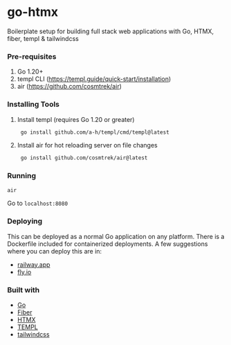 # go-htmx

Boilerplate setup for building full stack web applications with Go, HTMX, fiber, templ & tailwindcss

### Pre-requisites

1. Go 1.20+
2. templ CLI (https://templ.guide/quick-start/installation)
3. air (https://github.com/cosmtrek/air)

### Installing Tools

1. Install templ (requires Go 1.20 or greater)
   ```sh
    go install github.com/a-h/templ/cmd/templ@latest
   ```
2. Install air for hot reloading server on file changes
   ```sh
    go install github.com/cosmtrek/air@latest
   ```

### Running

```sh
air
```

Go to `localhost:8080`

### Deploying

This can be deployed as a normal Go application on any platform. There is a Dockerfile included for containerized deployments.
A few suggestions where you can deploy this are in:

- [railway.app](https://railway.app/)
- [fly.io](https://fly.io/)

### Built with

- [Go](https://go.dev/)
- [Fiber](https://docs.gofiber.io/)
- [HTMX](https://htmx.org/)
- [TEMPL](https://templ.guide/)
- [tailwindcss](https://tailwindcss.com/)
